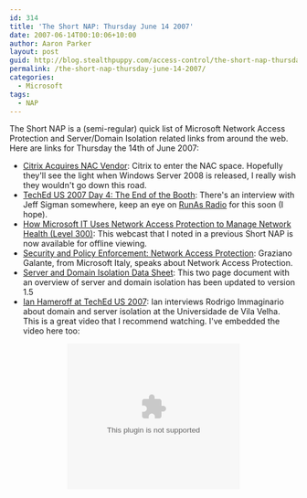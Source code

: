 ```yaml
---
id: 314
title: 'The Short NAP: Thursday June 14 2007'
date: 2007-06-14T00:10:06+10:00
author: Aaron Parker
layout: post
guid: http://blog.stealthpuppy.com/access-control/the-short-nap-thursday-june-14-2007
permalink: /the-short-nap-thursday-june-14-2007/
categories:
  - Microsoft
tags:
  - NAP
---
```

The Short NAP is a (semi-regular) quick list of Microsoft Network Access Protection and Server/Domain Isolation related links from around the web. Here are links for Thursday the 14th of June 2007:

  * [Citrix Acquires NAC Vendor](http://www.cug.co.nz/features/citrixcaymas): Citrix to enter the NAC space. Hopefully they'll see the light when Windows Server 2008 is released, I really wish they wouldn't go down this road.
  * [TechEd US 2007 Day 4: The End of the Booth](http://www.campbellassociates.ca/blog/PermaLink,guid,c8bce9f1-65e1-4992-a500-5e2769452c3e.aspx): There's an interview with Jeff Sigman somewhere, keep an eye on [RunAs Radio](http://www.runasradio.com) for this soon (I hope).
  * [How Microsoft IT Uses Network Access Protection to Manage Network Health (Level 300)](http://www.microsoft.com/events/EventDetails.aspx?CMTYSvcSource=MSCOMMedia&Params=%7eCMTYDataSvcParams%5e%7earg+Name%3d%22ID%22+Value%3d%221032339511%22%2f%5e%7earg+Name%3d%22ProviderID%22+Value%3d%22A6B43178-497C-4225-BA42-DF595171F04C%22%2f%5e%7earg+Name%3d%22lang%22+Value%3d%22en%22%2f%5e%7earg+Name%3d%22cr%22+Value%3d%22US%22%2f%5e%7esParams%5e%7e%2fsParams%5e%7e%2fCMTYDataSvcParams%5e): This webcast that I noted in a previous Short NAP is now available for offline viewing.
  * [Security and Policy Enforcement: Network Access Protection](http://www.microsoft.com/uk/technet/itsshowtime/sessionh.aspx?videoid=491): Graziano Galante, from Microsoft Italy, speaks about Network Access Protection.
  * [Server and Domain Isolation Data Sheet](http://www.microsoft.com/downloads/info.aspx?na=90&p=&SrcDisplayLang=en&SrcCategoryId=&SrcFamilyId=179e8815-841a-4bd2-9af6-d5fdf79ce6d0&u=http%3a%2f%2fdownload.microsoft.com%2fdownload%2f0%2f8%2f1%2f0818c854-09b0-4dda-9b8f-89031389e259%2fSDI_Datasheet.doc): This two page document with an overview of server and domain isolation has been updated to version 1.5
  * [Ian Hameroff at TechEd US 2007](http://soapbox.msn.com/video.aspx?vid=5e2e5a37-838f-4ca8-8264-ed128949757a): Ian interviews Rodrigo Immaginario about domain and server isolation at the Universidade de Vila Velha. This is a great video that I recommend watching. I've embedded the video here too:

<p align="center">
  <embed flashvars="c=v&v=5e2e5a37-838f-4ca8-8264-ed128949757a" wmode="transparent" quality="high" height="255" width="302" src="http://images.soapbox.msn.com/flash/soapbox1_1.swf" pluginspage="http://macromedia.com/go/getflashplayer">
  </embed>
</p>